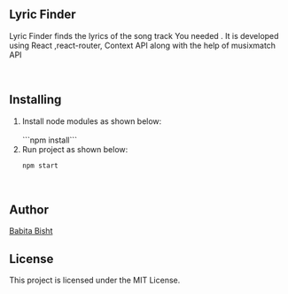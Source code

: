 <h2>Lyric Finder </h2>

<p> Lyric Finder finds the lyrics of the song track You needed .
It is developed using React ,react-router, Context API along with the help of musixmatch API
 </p>
<br />
 

## Installing 
<ol>

<li>Install node modules as shown below:</li>

<br>
```npm install```

<li>Run project as shown below:</li>

```npm start```

</ol>
<br/>

## Author 
<a href="https://github.com/Babitabisht">Babita Bisht</a> <br/>

## License 
This project is licensed under the MIT License.


